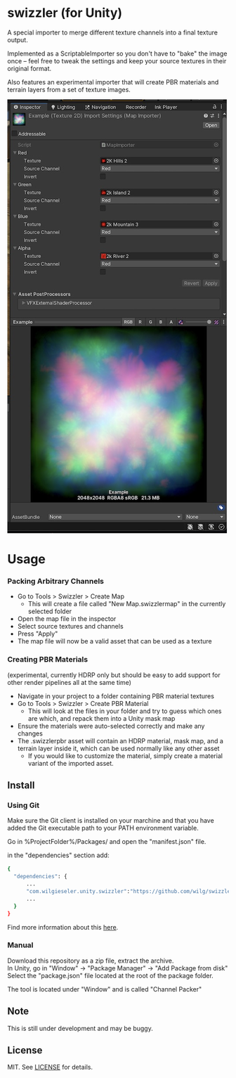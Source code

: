 # swizzler (for Unity)

A special importer to merge different texture channels into a final texture output.

Implemented as a ScriptableImporter so you don't have to "bake" the image once – feel free to tweak the settings and keep your source textures in their original format.

Also features an experimental importer that will create PBR materials and terrain layers from a set of texture images.

![screenshot](Screenshots/inspectorsmall.png)

# Usage

### Packing Arbitrary Channels

- Go to Tools > Swizzler > Create Map
  - This will create a file called "New Map.swizzlermap" in the currently selected folder
- Open the map file in the inspector
- Select source textures and channels
- Press "Apply"
- The map file will now be a valid asset that can be used as a texture

### Creating PBR Materials

(experimental, currently HDRP only but should be easy to add support for other render pipelines all at the same time)

- Navigate in your project to a folder containing PBR material textures
- Go to Tools > Swizzler > Create PBR Material
  - This will look at the files in your folder and try to guess which ones are which, and repack them into a Unity mask map
- Ensure the materials were auto-selected correctly and make any changes
- The .swizzlerpbr asset will contain an HDRP material, mask map, and a terrain layer inside it, which can be used normally like any other asset
  - If you would like to customize the material, simply create a material variant of the imported asset.

## Install

### Using Git

Make sure the Git client is installed on your marchine and that you have added the Git executable path to your PATH environment variable.

Go in %ProjectFolder%/Packages/ and open the "manifest.json" file.

in the "dependencies" section add:

```sh
{
  "dependencies": {
      ...
      "com.wilgieseler.unity.swizzler":"https://github.com/wilg/swizzler.git"
      ...
  }
}
```

Find more information about this [here](https://docs.unity3d.com/Manual/upm-git.html).

### Manual

Download this repository as a zip file, extract the archive. <br>
In Unity, go in "Window" -> "Package Manager" -> "Add Package from disk"<br>
Select the "package.json" file located at the root of the package folder.<br>

The tool is located under "Window" and is called "Channel Packer"

## Note

This is still under development and may be buggy.

## License

MIT. See [LICENSE](https://github.com/wilg/unity-texture-packer/blob/master/LICENSE) for details.
